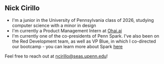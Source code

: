 ## Nick Cirillo

- I'm a junior in the University of Pennsylvania class of 2026, studying computer science with a minor in design
- I'm currently a Product Management Intern at [Ohai.ai](https://ohai.ai/)
- I'm currently one of the co-presidents of Penn Spark. I've also been on the Red Development team, as well as VP Blue, in which I co-directed our bootcamp - you can learn more about Spark [here](https://pennspark.org/)

Feel free to reach out at [ncirillo@seas.upenn.edu](mailto:ncirillo@seas.upenn.edu)!

<!--
**nick-cirillo/nick-cirillo** is a ✨ _special_ ✨ repository because its `README.md` (this file) appears on your GitHub profile.

Here are some ideas to get you started:

- 🔭 I’m currently working on ...
- 🌱 I’m currently learning ...
- 👯 I’m looking to collaborate on ...
- 🤔 I’m looking for help with ...
- 💬 Ask me about ...
- 📫 How to reach me: ...
- 😄 Pronouns: ...
- ⚡ Fun fact: ...
-->
